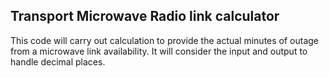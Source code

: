 ## Transport Microwave Radio link calculator

This code will carry out calculation to provide the actual minutes of outage from a microwave link availability. It will consider the input and output to handle decimal places. 

